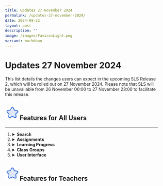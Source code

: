 ```yaml
---
title: Updates 27 November 2024
permalink: /updates-27-november-2024/
date: 2024-09-22
layout: post
description: ""
image: /images/FaviconLight.png
variant: markdown
---
```

<h1>Updates 27 November 2024</h1>
<p>This list details the changes users can expect in the upcoming SLS Release 2, which will be rolled out on 27 November 2024. Please note that SLS will be unavailable from 26 November 00:00 to 27 November 23:00 to facilitate this release.</p>
<h2><img src="/images/Icons/Star.svg" style="width:3rem; display: inline;">Features for All Users</h2>
<hr>
<ol>
    <li><details><summary><strong>Search</strong></summary>
        <ul>
        <li><strong>New Search Interface</strong>: Teachers and students can use improved filter options, including author/collaborator names, to refine their search results across multiple locations. Search results will now include a preview of the resource content referenced in the search, with search match indicators and search terms bolded in green.</li>
        </ul>
        </details></li>
        <li><details><summary><strong>Assignments</strong></summary>
        <ul>
        <li><strong>Page Navigation Anchoring</strong>: The page navigation bar is now anchored to the top, ensuring that page numbers remain visible for paginated activities or quizzes.</li>
        <li><strong>Annotations on Media</strong>: Teachers and students can create annotations linked to specific timestamps in video or audio files within assignments. When an annotation is made, a pin indicator will appear on the media player. Clicking the pin will navigate users to the corresponding timestamp. These annotations can also be viewed in the transcript (if generated by the teacher), and media titles will be displayed on the annotation cards.</li>
        <li><strong>Annotation Drawer Improvements:</strong> Teachers and students can view notes and annotations clustered by component in the annotation drawer. The drawer will be closed by default in assignments and modules, but users can choose to collapse or expand all annotations. For activities or quizzes with multiple pages, a pagination divider will be included in the drawer. Enhanced anchoring interactions in the annotation drawer will improve navigation between notes, annotations, and content.</li>
        <li><strong>Module Loading:</strong> A refresh button has been added to the Interactive Thinking Tool (ITT), discussion boards, and aggregated student responses (teachers only) to update and display new responses, highlighted by a yellow dot.</li>
        <li><strong>Tamil E-Dictionary:</strong> Teachers can enable the Tamil E-Dictionary under Module Settings. When enabled, teachers and students can retrieve definitions and audio clips with correct pronunciation of words and add selected words with definitions to their notes and annotations.</li>
        </ul>
        </details></li>
        <li><details><summary><strong>Learning Progress</strong></summary>
        <ul>
        <li><strong>Tracking Multiple Class Groups:</strong> Teachers and students can select multiple class groups to view students’ learning progress for assignments and self-study modules, as well as generate learning reports for multiple class groups. This also applies to the Adaptive Learning System (ALS).</li>
        <li><strong>Custom and MOE-Level Content Maps:</strong> Teachers and students can view both MOE-Level and their own schools’ custom content maps in Learning Progress.</li>
        </ul>
        </details></li>
        <li><details><summary><strong>Class Groups</strong></summary>
        <ul>
        <li><strong>Data Archival</strong>: Class groups older than four years will be automatically archived.</li>
        </ul>
        </details></li>
        <li><details><summary><strong>User Interface</strong></summary>
        <ul>
        <li><strong>Table Height:</strong> The maximum height of tables has been optimised to minimise scrolling of the selection bar.</li>
        <li><strong>Font Enhancements:</strong> Teachers and students can apply a wider variety of font types in the rich text editor with the inclusion of a new Tamil font and other new English fonts.</li>
        </ul>
        </details></li>
        </ol>
<h2><img src="/images/Icons/Star.svg" style="width:3rem; display: inline;">Features for Teachers</h2>